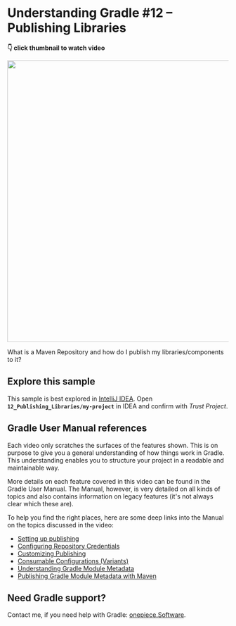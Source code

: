 # Understanding Gradle #12 – Publishing Libraries

**👇 click thumbnail to watch video**

[<img src="https://onepiecesoftware.github.io/img/videos/12.png" width="640">](https://www.youtube.com/watch?v=8z5KFCLZDd0&list=PLWQK2ZdV4Yl2k2OmC_gsjDpdIBTN0qqkE)

What is a Maven Repository and how do I publish my libraries/components to it?

## Explore this sample

This sample is best explored in [IntelliJ IDEA](https://www.jetbrains.com/idea/download).
Open **`12_Publishing_Libraries/my-project`** in IDEA and confirm with _Trust Project_.

## Gradle User Manual references

Each video only scratches the surfaces of the features shown.
This is on purpose to give you a general understanding of how things work in Gradle.
This understanding enables you to structure your project in a readable and maintainable way.

More details on each feature covered in this video can be found in the Gradle User Manual.
The Manual, however, is very detailed on all kinds of topics and also contains information on legacy features (it's not always clear which these are).

To help you find the right places, here are some deep links into the Manual on the topics discussed in the video:

* [Setting up publishing](https://docs.gradle.org/current/userguide/publishing_setup.html#sec:basic_publishing)
* [Configuring Repository Credentials](https://docs.gradle.org/current/samples/sample_publishing_credentials.html)
* [Customizing Publishing](https://docs.gradle.org/current/userguide/publishing_customization.html)
* [Consumable Configurations (Variants)](https://docs.gradle.org/current/userguide/declaring_dependencies.html#sec:resolvable-consumable-configs)
* [Understanding Gradle Module Metadata](https://docs.gradle.org/current/userguide/publishing_gradle_module_metadata.html)
* [Publishing Gradle Module Metadata with Maven](https://github.com/jjohannes/gradle-module-metadata-maven-plugin)

## Need Gradle support?

Contact me, if you need help with Gradle: [onepiece.Software](http://onepiece.software).
